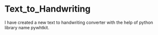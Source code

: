 # Text_to_Handwriting
I have created a new text to handwriting converter with the help of python library name pywhtkit.
